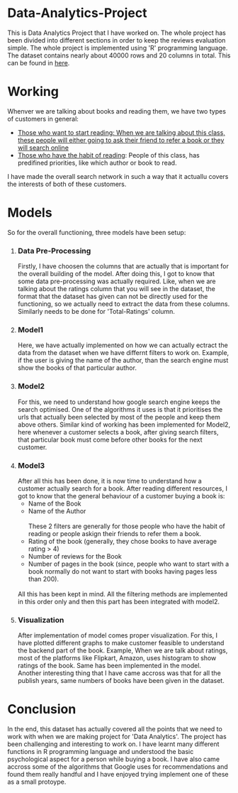 # Data-Analytics-Project

This is Data Analytics Project that I have worked on. The whole project has been divided into different sections in order to keep the reviews evaluation simple. The whole project 
is implemented using 'R' programming language. The dataset contains nearly about 40000 rows and 20 columns in total. This can be found in <a href="https://www.kaggle.com/jealousleopard/goodreadsbooks">here</a>.

<h1>Working</h1>
Whenver we are talking about books and reading them, we have two types of customers in general:
<ul>
  <li><ins>Those who want to start reading<ins>: When we are talking about this class, these people will either going to ask their friend to refer a book or they will search online</li>
  <li><ins>Those who have the habit of reading</ins>: People of this class, has predifined priorities, like which author or book to read.</li>
</ul>
I have made the overall search network in such a way that it actuallu covers the interests of both of these customers.
<h1>Models</h1>
So for the overall functioning, three models have been setup:
<ol>
  <li><h3>Data Pre-Processing</h3>
  Firstly, I have choosen the columns that are actually that is important for the overall building of the model. After doing this, I got to know that some data pre-processing was
  actually required. Like, when we are talking about the ratings column that you will see in the dataset, the format that the dataset has given can not be directly used for the
  functioning, so we actually need to extract the data from these columns. Similarly needs to be done for 'Total-Ratings' column.
  </li>
<li>
  <h3>Model1</h3>
  Here, we have actually implemented on how we can actually ectract the data from the dataset when we have differnt filters to work on. Example, if the user is giving the name of
  the author, than the search engine must show the books of that particular author.
</li>
<li>
  <h3>Model2</h3>
  For this, we need to understand how google search engine keeps the search optimised. One of the algorithms it uses is that it prioritises the urls that actually been selected by
  most of the people and keep them above others. Similar kind of working has been implemented for Model2, here whenever a customer selects a book, after giving search filters, that
  particular book must come before other books for the next customer.
</li>
<li>
  <h3>Model3</h3>
  After all this has been done, it is now time to understand how a customer actually search for a book. After reading different resources, I got to know that the general 
  behaviour of a customer buying a book is:
  <ul>
    <li>Name of the Book</li>
    <li>Name of the Author</li>
    <br/> These 2 filters are generally for those people who have the habit of reading or people askign their friends to refer them a book.
    <li>Rating of the book (generally, they chose books to have average rating > 4)</li>
    <li>Number of reviews for the Book</li>
    <li>Number of pages in the book (since, people who want to start with a book normally do not want to start with books having pages less than 200).</li>
  </ul>
  <br/> All this has been kept in mind. All the filtering methods are implemented in this order only and then this part has been integrated with model2.
</li>
<li>
 <h3>Visualization</h3>
 After implementation of model comes proper visualization. For this, I have plotted different graphs to make customer feasible to understand the backend part of the book.
 Example, When we are talk about ratings, most of the platforms like Flipkart, Amazon, uses histogram to show ratings of the book. Same has been implemented in the model.
 <br/> Another interesting thing that I have came accross was that for all the publish years, same numbers of books have been given in the dataset.
</li>
</ol>
<h1>Conclusion</h1>
In the end, this dataset has actually covered all the points that we need to work with when we are making project for 'Data Analytics'. The project has been challenging and
interesting to work on. I have learnt many different functions in R programming language and understood the basic psychological aspect for a person while buying a book. I have
also came accross some of the algorithms that Google uses for recommendations and found them really handful and I have enjoyed trying implement one of these as a small protoype.
